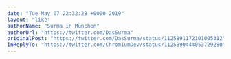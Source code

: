 ```yaml
---
date: "Tue May 07 22:32:28 +0000 2019"
layout: "like"
authorName: "Surma in München"
authorUrl: "https://twitter.com/DasSurma"
originalPost: "https://twitter.com/DasSurma/status/1125891172101005312"
inReplyTo: "https://twitter.com/ChromiumDev/status/1125890444053729280"
---
```

